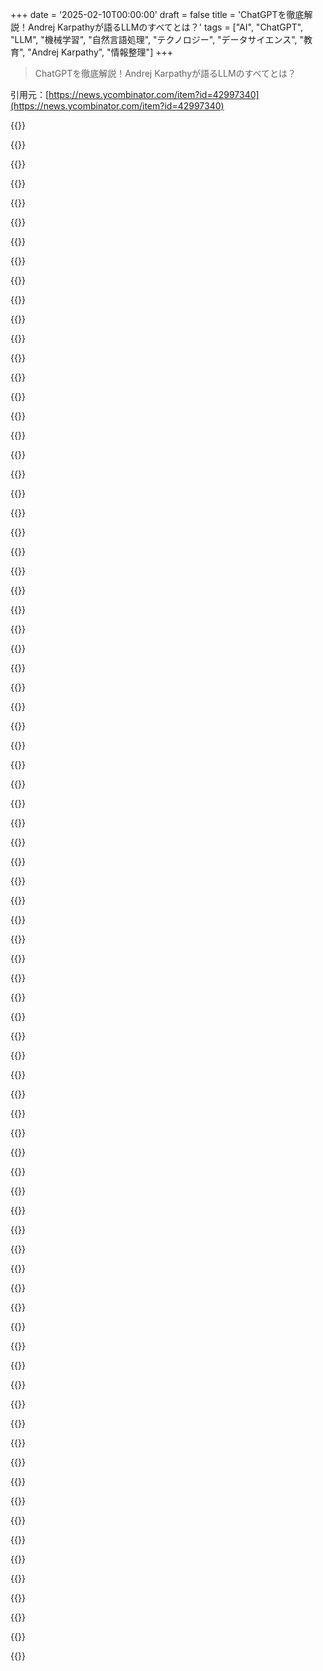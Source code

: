 +++
date = '2025-02-10T00:00:00'
draft = false
title = 'ChatGPTを徹底解説！Andrej Karpathyが語るLLMのすべてとは？'
tags = ["AI", "ChatGPT", "LLM", "機械学習", "自然言語処理", "テクノロジー", "データサイエンス", "教育", "Andrej Karpathy", "情報整理"]
+++

> ChatGPTを徹底解説！Andrej Karpathyが語るLLMのすべてとは？

引用元：[https://news.ycombinator.com/item?id=42997340](https://news.ycombinator.com/item?id=42997340)

{{<matomeQuote body="あの動画の元の議論はどこでできるかな？今ちょうど動画を見てて半分くらいなんだけど、いくつか気になることがあるんだ。1つ目は数学とLLMについて。AndrejがLLMに与えた問いが計算系のもので、基本的なトークン予測の能力とは少し違うと思う。基本的な能力を示すプロンプトについて更多く知りたい。2つ目はメタ的な問題。LLMが他のLLMのトレーニングデータを作るという状況についてもっと知りたい。トレーニングや評価にLLMを使うことの限界について話してみたいな。" userName="albert_e" createdAt="2025-02-10T08:38:56" color="#ff33a1">}}

{{<matomeQuote body="1つ目の数学についてだけど、動画内でLLMが多くのトピックに関する専門的な知識を持っているのに、単純な数学には弱いと言ってた。多くの人はLLMを人間のように考えると思ってるけど、実際には計算能力が乏しい。数学の問題が単一の正解になりがちだから、LLMの限界を示す良い例だし、これで他の領域でも理解が進むと思う。" userName="WA" createdAt="2025-02-10T10:18:46" color="#ff5c5c">}}

{{<matomeQuote body="確かに、時刻を求めてもその答えが変とかよくあった。うまくいく時とそうでない時があって、再び疑念を持つのが難しいんだよね。" userName="Kye" createdAt="2025-02-10T17:05:34" color="">}}

{{<matomeQuote body="Andrej Karpathyは自分のウェブサイトにディスコードのリンクがあるよ。個人的には参加してないけど、結構アクティブみたい。" userName="SerCe" createdAt="2025-02-10T09:26:12" color="">}}

{{<matomeQuote body="たとえば2+2みたいな問題の解法には一つのアプローチしかないんだ。けどLLMはカウントが下手だから、2+2は彼らにとっては計算的な問題じゃない。これはパターンマッチングや言語の推論として扱われるんだ。" userName="2-3-7-43-1807" createdAt="2025-02-10T12:28:27" color="">}}

{{<matomeQuote body="LLMがカウント下手なのは、テキストでは誰も数えないから。実際には頭の中で数えてるのに、それがトレーニングデータにないからだと思う。" userName="FeepingCreature" createdAt="2025-02-10T12:40:30" color="">}}

{{<matomeQuote body="この結果は、オンラインに豊富にあるキンダーガーテン用の「掛け算表」が影響してるのかな？大体12倍とか13倍くらいまでのがテキストとして存在するし。" userName="albert_e" createdAt="2025-02-13T11:23:10" color="">}}

{{<matomeQuote body="ただのトレーニング素材だけの問題じゃなくて、トークンの数を厳密に把握することも影響する。1+1+1+1のためのトークンと1+1+1+1+1のためのトークンを別々に持たなきゃいけないし。" userName="2-3-7-43-1807" createdAt="2025-02-10T14:05:40" color="">}}

{{<matomeQuote body="内部表現は多次元ベクトルで、4096次元の典型的なQ4では、宇宙のすべての粒子に名前を付けられて、他の目的のために4000次元以上が残っている。" userName="lostmsu" createdAt="2025-02-10T17:11:59" color="">}}

{{<matomeQuote body="その意見は正当じゃないと思う。" userName="2-3-7-43-1807" createdAt="2025-02-10T17:16:08" color="">}}

{{<matomeQuote body="ポイント1については後の動画で詳しく説明してるよ。特に計算するタイミングやモデルが自分で計算せずにツールを使う場合についても話してるし。あとポイント2については後半でRLや（シミュレーションされた）RLHFについて触れていて、モデル同士がフィードバックループを形成する過程やそれによる問題も説明してるよ。" userName="fenomas" createdAt="2025-02-10T13:39:45" color="">}}

{{<matomeQuote body="LLMを使って他のLLMを訓練・評価する際の制限や危険性についてもっと知りたいな。極端な例として、‘inbred LLMs’に関する論文があるよ。" userName="m11a" createdAt="2025-02-10T10:45:06" color="">}}

{{<matomeQuote body="LLMを使って他のLLMを訓練・評価する場合、エントロピーが増加するって話だね（増加すると情報が減る）。これはまるで、人がMPegを別のロスのある圧縮で再圧縮した結果みたいになるんだ。たまにネット上でその結果が見られることがあるよ。" userName="p0w3n3d" createdAt="2025-02-10T13:20:26" color="">}}

{{<matomeQuote body="Metaのハルシネーションに対するアプローチは考えにくいけど面白いね。彼らは基本的に、トレーニングデータのスニペットを抽出して、そのことについての事実に基づく質問をLlama 3で生成し、答えを作成し、その答えを元のデータと照らし合わせて評価してるんだ。不正確な場合、モデルにその不正確な反応を認識させるよう訓練するよ。" userName="thomasahle" createdAt="2025-02-10T11:52:51" color="#ff5c5c">}}

{{<matomeQuote body="こういうアプローチは後から見ると当然に思えるけど、間違った答えを見つけたときにモデルに正しい答えを教えるのがMLエンジニアの自然な傾向なのは間違いないよ。ただ、LLMの答えの空間は無限で制約がないから、どんな努力も完璧にはならず、常に不確実性への対処が必要になるよね。" userName="2-3-7-43-1807" createdAt="2025-02-10T12:25:24" color="">}}

{{<matomeQuote body="Karpathyのビデオでのポイントは、モデルは自分の知識の範囲を良く理解してる必要があるってことだよね。古いモデルはその理解を使わずに、自信満々に全ての質問に答えてたのが問題だったんだ。" userName="fenomas" createdAt="2025-02-10T13:27:15" color="">}}

{{<matomeQuote body="私は彼の意見には賛成しないし、モデルがすでに理解しているというのも正確ではないと思う。確かに不確実性に関連する活性化コンステレーションがあるけど、実際に不確実性を表現する反応を引き出すためにそれを訓練しなきゃいけないから、理解しているとは言えないね。" userName="2-3-7-43-1807" createdAt="2025-02-10T14:08:57" color="">}}

{{<matomeQuote body="あなたが何に反対してるのかわからないな。私はKarpathyが大体1:31:00あたりで不確実性を示す特定のニューロンが点灯する話をしていることを要約しているんだ。OpenAIがChatGPTを“Orson Kovacs”が有名じゃないことを知ってるように訓練したとは思えないけど、彼らはそれが分からないことをどう表現するかを訓練したし、結果は出ていると思うんだ。" userName="fenomas" createdAt="2025-02-10T14:32:26" color="">}}

{{<matomeQuote body="俺も最初の文を誤解したかも。" userName="2-3-7-43-1807" createdAt="2025-02-10T14:46:22" color="">}}

{{<matomeQuote body="うーん、読み返してみたら俺も最初の投稿を誤解したかもしれない。もしそうならごめん！" userName="fenomas" createdAt="2025-02-10T14:59:16" color="">}}

{{<matomeQuote body="機械が間違えるのは設定ミスか壊れてるからだと思うけど、学習する機械が間違えるのはその学習がパターンをカバーできてないからだよね。でも機械学習のエンジニアが最初からそれに気づくのは難しいんじゃないかな。学習にはリズム的なものがあって、成長の過程を理解するのが大事だと思う。" userName="implmntatio" createdAt="2025-02-10T12:24:56" color="">}}

{{<matomeQuote body="Andrejの動画は面白いけど、RLの部分がちょっと曖昧なんだよね。正しい答えをどうやってトレーニングするの？ 理由をトレースして教師あり学習のようにするのか、それともスコアを計算してロス関数として使うのか。それに、LLMが正しい答えを生成できないかもしれない問題はどうするの？" userName="quantumspandex" createdAt="2025-02-10T12:40:28" color="">}}

{{<matomeQuote body="自分の理解では、LLMのRLではモデルが正しい答えを出す質問を使って、正しい反応を強化しながら進化させていくんだよね。AlphaGoのトレーニングと似てて、勝つ方法を進化させるってわけ。" userName="fenomas" createdAt="2025-02-10T13:02:46" color="#ff5c5c">}}

{{<matomeQuote body="AlphaGoは自動化されたプロセスに見えるけど、LLMの場合はすでに能力のあるモデルが必要で、問題選びも大事だと思うから結構な手間がかかるな。" userName="quantumspandex" createdAt="2025-02-10T13:13:30" color="">}}

{{<matomeQuote body="そう、LLMのためにはちゃんとしたモデルと質問が必要だよね。AlphaGoとの比較はプロセスが似てるってことが重要で、人間のラベラーが通った道をただ模倣してるわけじゃないんだよね。" userName="fenomas" createdAt="2025-02-10T13:32:17" color="">}}

{{<matomeQuote body="RLリワードにGRPOを使った詳細についてのリンクだよ。" userName="mtkd" createdAt="2025-02-10T12:59:22" color="">}}

{{<matomeQuote body="ありがとう！" userName="quantumspandex" createdAt="2025-02-10T13:09:13" color="">}}

{{<matomeQuote body="こちらのリンクね。" userName="epr" createdAt="2025-02-10T12:59:38" color="">}}

{{<matomeQuote body="見てみるね。ありがとう！" userName="quantumspandex" createdAt="2025-02-10T13:09:24" color="">}}

{{<matomeQuote body="元の動画の53分あたりで、LLMの引用がどれだけ正確かを示してた。ビッグテックが著作権侵害じゃないと裁判所を納得させた理由が気になるな。もし自分がDisneyキャラを描くモデルを訓練したら、すぐに訴えられそう。" userName="p0w3n3d" createdAt="2025-02-10T13:16:15" color="">}}

{{<matomeQuote body="彼は基本モデルから推測してるけど、それは結構能力があって、自分のトレーニングデータをそのまま出すみたい。ChatGPTみたいなインストラクトサービスでは、出すのはファインチューニングデータの方が多いはずで、たいていは提供元のものだし秘密にされてると思うよ。" userName="fenomas" createdAt="2025-02-10T14:01:40" color="#ff5733">}}

{{<matomeQuote body="LLMを損失圧縮と捉えるなら、推測時は圧縮データを解凍するみたいなもんで、その瞬間に問題が起きるってことかもね。" userName="p0w3n3d" createdAt="2025-02-10T17:38:07" color="">}}

{{<matomeQuote body="今、連邦データがAI企業に流出してるけど、彼らがそのデータでモデルを訓練した場合、法律はどうやって彼らに'学習をやめろ'と言うんだろう。コピーを消せって裁判所が言うけど、元データはまだ残るし。" userName="sambull" createdAt="2025-02-10T13:20:57" color="">}}

{{<matomeQuote body="まだ訴訟中だと思うよ。" userName="avbanks" createdAt="2025-02-10T13:20:02" color="">}}

{{<matomeQuote body="モデルが’完全に’オープンソースになるには、モデルそのものと実行方法だけじゃなくて、データや訓練に使うプログラムも必要だよ。" userName="dzogchen" createdAt="2025-02-10T07:46:15" color="">}}

{{<matomeQuote body="企業が自分たちのLLMに使った著作権のある100TBのコンテンツをただ配布するのは合理的なの？" userName="a2128" createdAt="2025-02-10T08:13:04" color="">}}

{{<matomeQuote body="配布はしないけど、具体的にリストアップしてリンクするのはありじゃない？モデルの同じコピーは作れないけど、訓練方法や詳細がオープンなら、使われた訓練素材のリストがあればいいと思う。" userName="TeMPOraL" createdAt="2025-02-10T10:55:52" color="#38d3d3">}}

{{<matomeQuote body="それを期待するのは難しいけど、Metaは一応そんなことをしたみたいだね。" userName="atq2119" createdAt="2025-02-10T09:36:18" color="">}}

{{<matomeQuote body="実際、彼らは15Tトークンを使ったと言われるデータセットをHFに上げてるよ。ただし、明らかな理由でラベルはついてないけど。" userName="moffkalast" createdAt="2025-02-10T10:18:07" color="">}}

{{<matomeQuote body="RL-only（SFTなし）のアプローチはその問題を解消するかも。問題セットは西洋の全体を遍歴するより小さくて機械的に作れると思う。" userName="anotherhue" createdAt="2025-02-10T08:15:29" color="">}}

{{<matomeQuote body="ファイル名、サイズ、ソース、チェックサムがあるリファレンスファイルはOSIの定義に含まれるの？" userName="prisenco" createdAt="2025-02-10T08:40:45" color="">}}

{{<matomeQuote body="オープンソースモデルがSOTA性能を主張するなら、そのトレーニングデータからの情報漏洩を確認できるはずだよね。" userName="puapuapuq" createdAt="2025-02-10T08:34:16" color="">}}

{{<matomeQuote body="それは間違ってるよ。要求を満たすためにトレーニングデータを全部提供する必要はない。実際のOpen Source AI DefinitionやFAQを読むことをお勧めするよ。" userName="HumanOstrich" createdAt="2025-02-10T08:48:07" color="#ff33a1">}}

{{<matomeQuote body="FYI、彼らのオープンソースAI定義は物議を醸したけど、企業の影響が大きかったから驚きではないよ。広いコミュニティが適切なオープンソース定義を決めるまで、無視した方がいい。" userName="Salgat" createdAt="2025-02-10T10:11:17" color="">}}

{{<matomeQuote body="新しい定義が必要だね。" userName="amelius" createdAt="2025-02-10T08:54:07" color="">}}

{{<matomeQuote body=">モデルとそれを動かすための方法だけじゃなくて、データやトレーニングに使うプログラムも必要だよ。モデル自体がアーキテクチャを示すことが全てなんだよ。" userName="2-3-7-43-1807" createdAt="2025-02-10T12:33:34" color="">}}

{{<matomeQuote body="残念ながら、OSAI定義ではトレーニングデータが利用可能である必要はない。悲しいよね。" userName="rettichschnidi" createdAt="2025-02-10T08:10:39" color="">}}

{{<matomeQuote body="そうだよね。まだ理解できないんだけど、モデルの重みデータと実行環境があれば、閉じたソースの実行ファイルと何が違うのか分からない。みんななんでこれをオープンソースって呼ぶの？" userName="szundi" createdAt="2025-02-10T07:55:16" color="">}}

{{<matomeQuote body="通常、ソースコードやビルドファイルにアクセスしないと、従来のコードを自分のニーズに合わせるのは難しいからだよ。LLMではモデルの重みや実行環境、許可のあるライセンスがあれば微調整や拡張ができる。もちろん、詳細なモデルリリースペーパーやトレーニングコード、トレーニングデータがあるとベストだけど。MetaやDeepseekがもたらした貢献も軽視しすぎだと思うよ。" userName="PeterStuer" createdAt="2025-02-10T08:15:13" color="#ff5c5c">}}

{{<matomeQuote body="これは純度を争うためじゃなくて、明確性を求めてるんだ。MetaやDeepseekが焼き留めたモデルやホワイトペーパーを出しているなら、それ自体はいいと思う。ただ、ソースがオープンでないのに“オープンソース”って呼ぶべきじゃないよ。" userName="GeneralMayhem" createdAt="2025-02-10T09:20:56" color="#ff5c5c">}}

{{<matomeQuote body="オープンソースって定義によるよね。オープンソースライセンスでコードが公開されるのがオープンソースだと思ってたけど、他の人はライセンスに関係なくソースが公開されてればオープンソースって言ってるみたい。 obfuscateしたコードをオープンソースライセンスで出すのはオープンソースなのかな？それに近い感じでモデルの重みをオープンソースライセンスで出してると思うな。" userName="doix" createdAt="2025-02-10T11:42:39" color="">}}

{{<matomeQuote body="オブファスケートされたコードをオープンソースライセンスで出したらオープンソースとは言えないな。オープンソースってのは編集用の形で公開されるべきだし、単なるバイナリをオープンにしたからってソースが開かれたことにはならないと思う。" userName="GeneralMayhem" createdAt="2025-02-10T15:44:39" color="#ff5733">}}

{{<matomeQuote body="実際、微調整できるからってとこがあると思うけど、バイナリの場合も可能だよね。ゲームなんかではその傾向が強いと思う。実体験ではMLでも似たような感じかな。APIは弄ることができないソフトウェアに近いかな。いつものことだけど、LLMの分野ではハードルが低く感じるな。" userName="fhd2" createdAt="2025-02-10T08:12:49" color="">}}

{{<matomeQuote body="たくさんの設定項目があるプロプライエタリプログラムはオープンソースってこと？" userName="darkwater" createdAt="2025-02-10T09:32:22" color="">}}

{{<matomeQuote body="ローカルで実行可能なプロプライエタリプログラムもオープンソースAIって呼ぶなら、おかしな気がする。結局、それは「SaaSじゃない」ってだけで、他のソフトウェアとは違う定義が出来上がってるよね。" userName="fhd2" createdAt="2025-02-10T13:46:24" color="">}}

{{<matomeQuote body="オープンソースって資産が不明瞭なライセンスが絡むとややこしいよね。Jedi Knight 2なんかもソースコードは出てても、そのアセット（モデルやテクスチャ、音声）が必要だから実行は難しいし、そのアセットの合法性も不明瞭。MLMのトレーニングデータを公開することも法的に難しいし、今も裁判がもめてるところ。" userName="sigmoid10" createdAt="2025-02-10T08:16:20" color="#785bff">}}

{{<matomeQuote body="ゲームの例で言うと、オープンソースはあくまでソフトウェアであって、アセットは別物だよね。Dolphinなんかもプログラムはオープンだけど、データはオープンじゃない。ソースコードにアクセスできるのは価値があるけど、オープンソースモデルとは呼ぶならデータ取得やクリーニングの部分も含めるべきだと思う。" userName="GeneralMayhem" createdAt="2025-02-10T09:17:06" color="#38d3d3">}}

{{<matomeQuote body="オープンソースがオープンアセットじゃないっていうなら、今更それを変える必要はなくない？トレーニングデータも資産だから、アプリを動かすのに必要ないけど、オープンLLMはそのゲームよりもオープンだと思うはず。" userName="sigmoid10" createdAt="2025-02-13T08:46:58" color="">}}

{{<matomeQuote body="でもトレーニングデータはオープンじゃないからね。オープンソースがオープンアセットでもないのは同意だけど、トレーニングデータもコードもオープンじゃないのがポイントだよ。" userName="GeneralMayhem" createdAt="2025-02-14T04:48:27" color="">}}

{{<matomeQuote body="モデルのトレーニングに使ったツール（ビルドスクリプト）はオープンソースにできるんじゃない？" userName="amelius" createdAt="2025-02-10T10:21:47" color="">}}

{{<matomeQuote body="オープンソースって言葉が流行りもあって、メディアはプレスリリースをそのまま繰り返してるだけだよ。実際にモデルを扱ってる人たちは、時々例外もあるけど、ほとんどの場合はオープンウェイトって呼んでる。例えばOLMoみたいにデータセットやトレーニングスクリプトを公開してるのが本当にオープンソースだね。" userName="moffkalast" createdAt="2025-02-10T10:12:02" color="">}}

{{<matomeQuote body="Metaがそう呼んで他の人たちもそうしたいってことで、みんなその名前に従ってるだけだと思うよ。" userName="benterix" createdAt="2025-02-10T08:42:21" color="">}}

{{<matomeQuote body="Metaがリークされた直後にラッマって名前をつけたから、それが定着したんじゃないかな。AI業界ではライセンスについてあんまり気にしないし。" userName="dartos" createdAt="2025-02-10T11:26:03" color="">}}

{{<matomeQuote body="LLMsについてたくさんの記事を読んできたけど、どうして他のモデルはSOTAに勝てなかったのか常に気になるんだよね。このモデルのアーキテクチャがどういう過程で進化してきたのか知りたい。" userName="est" createdAt="2025-02-10T09:11:23" color="">}}

{{<matomeQuote body="単純に言うと、注意ベースのモデルの安定性が非注意ベースのモデルよりも勝ってるから。GoogleがMHA自己注意を捨てたのは大きなアイデアだったのに、OpenAIはFeedForward注意モデルに基づいて帝国を築いた。これは他の方法と比べて生成が超安定。" userName="rob_c" createdAt="2025-02-10T10:48:15" color="#ff5c5c">}}

{{<matomeQuote body="多分、誰も本当の理由はわからないんだと思う。うまくいくものを使って、その中で小さな変化を試してるって感じ。まるで錬金術みたいだよ。" userName="amelius" createdAt="2025-02-10T10:31:11" color="">}}

{{<matomeQuote body="他のモデルは効果的なスキップ接続が少なかったり、入力から出力まで多くの情報を通さなかったから。過去のモデルは情報に制限があったり精度が低かったからね。" userName="rob_c" createdAt="2025-02-10T10:53:07" color="">}}

{{<matomeQuote body="モデルのトレーニングに関する非公開の研究がたくさんあるよ。データのクリーニングや合成データを作るのが秘訣なんだ。TinyStoriesやPhi-X、最近の数学的推論の小データ研究はその例。" userName="alecco" createdAt="2025-02-10T11:03:45" color="">}}

{{<matomeQuote body="大きなテキストコーパスの統計情報を理解するために膨大な努力が注がれているよ。選ばれた情報源からより少ない言語入力でトレーニングの質を保つ方法が示されたから、特に注目されてる。" userName="rob_c" createdAt="2025-02-10T11:10:08" color="#ff5c5c">}}

{{<matomeQuote body="“SOTAでない他のモデル”って具体的に何を指してるの？" userName="2-3-7-43-1807" createdAt="2025-02-10T12:35:05" color="">}}

{{<matomeQuote body="昔、言語モデルの歴史は文法構築から始まり、n-gramモデルに発展したんだ。でもRNNは古い文脈を忘れがちで、LSTMがその問題を解決したけど、さらなる課題があった。それが注目メカニズムを使ったことで改善されたけど、LSTMの非効率さに苦しんで、それがTransformerの発明につながったんだ。言語は実際には並行処理できるってのが鍵で、これがTransformerの基礎になった。モデルの予測性能や知能の成長は驚きで、GPT-1からGPT-3の研究を振り返ると、その能力に気づくよ。大きな理由は、トレーニングの効率と、予期せぬ学習能力の高さだと思う。" userName="HarHarVeryFunny" createdAt="2025-02-10T18:58:23" color="#ff5c5c">}}

{{<matomeQuote body="DeepSeekが結局何なのか、特に$5MとChatGPTの> $1Bの違いがよくわからん。何をしたのか、何をしなかったのか知りたい。" userName="khazhoux" createdAt="2025-02-10T09:12:50" color="">}}

{{<matomeQuote body="ZviのニュースレターにDeepSeekについての詳細があるみたいだよ。ここをチェックしてみて。" userName="fredoliveira" createdAt="2025-02-10T10:08:22" color="">}}

{{<matomeQuote body="これはDiana Hu（YCのGP）からのリンクだよ。興味があれば見てみて！" userName="uncomplexity_" createdAt="2025-02-10T10:03:02" color="">}}

{{<matomeQuote body="LLMに注目が集まるのは残念。他のAI、数学やタンパク質折りたたみ、物理データを解析するAIとの比較が少なすぎる。" userName="sylware" createdAt="2025-02-10T12:00:26" color="">}}

{{<matomeQuote body="今日、いいスレッド見たよ！リンクをチェックしてみて。" userName="miletus" createdAt="2025-02-10T09:37:44" color="">}}

{{<matomeQuote body="これは本当に素晴らしい講義の良い要約だね。元の講義を追うかどうか悩んでる。" userName="bluelightning2k" createdAt="2025-02-10T08:25:46" color="">}}

{{<matomeQuote body="彼のCでのLLCがコースのための踏み台だったのは残念だな。" userName="9999_points" createdAt="2025-02-10T13:15:42" color="">}}

{{<matomeQuote body="動画は見てないけど、TL;DRのトークン化について知りたかった。" userName="wolfhumble" createdAt="2025-02-10T12:14:08" color="">}}

{{<matomeQuote body="ハードウェアの問題についてもっと議論してほしい。シリコンと生物学的なスイッチとの違いがあまり注目されていないと思う。" userName="EncomLab" createdAt="2025-02-10T11:39:12" color="">}}


